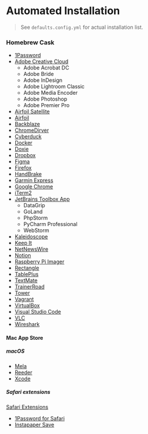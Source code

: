 # Automated Installation

> See `defaults.config.yml` for actual installation list.

### Homebrew Cask
* [1Password](https://agilebits.com/downloads)
* [Adobe Creative Cloud](http://www.adobe.com/creativecloud/desktop-app.html)
  * Adobe Acrobat DC
  * Adobe Bride
  * Adobe InDesign
  * Adobe Lightroom Classic
  * Adobe Media Encoder
  * Adobe Photoshop
  * Adobe Premier Pro
* [Airfoil Satellite](https://rogueamoeba.com/airfoil/satellite/mac/)
* [Airfoil](https://rogueamoeba.com/airfoil/mac/)
* [Backblaze](https://www.backblaze.com/mac/install_backblaze.dmg)
* [ChromeDirver](https://chromedriver.chromium.org/downloads)
* [Cyberduck](https://cyberduck.io/download)
* [Docker](https://store.docker.com/editions/community/docker-ce-desktop-mac)
* [Doxie](https://help.getdoxie.com/doxiepro/software/download/)
* [Dropbox](https://www.dropbox.com/downloading?src=index)
* [Figma](https://www.figma.com/download/desktop/mac)
* [Firefox](http://www.mozilla.org/en-US/firefox/all/)
* [HandBrake](https://handbrake.fr/rotation.php?file=HandBrake-1.6.1.dmg)
* [Garmin Express](https://www.garmin.com/en-US/software/express)
* [Google Chrome](https://www.google.com/intl/en/chrome/browser/)
* [iTerm2](https://www.iterm2.com/)
* [JetBrains Toolbox App](https://www.jetbrains.com/toolbox/app/)
  * DataGrip
  * GoLand
  * PhpStorm
  * PyCharm Professional
  * WebStorm
* [Kaleidoscope](https://www.kaleidoscopeapp.com)
* [Keep It](http://reinventedsoftware.com/keepit/downloads/)
* [NetNewsWire](http://netnewswireapp.com/mac/)
* [Notion](https://www.notion.so/desktop)
* [Raspberry Pi Imager](https://downloads.raspberrypi.org/imager/imager_latest.dmg)
* [Rectangle](https://rectangleapp.com)
* [TablePlus](https://tableplus.com/release/osx/tableplus_latest)
* [TextMate](http://macromates.com/download)
* [TrainerRoad](https://reinventedsoftware.com/keepit/)
* [Tower](https://www.git-tower.com/mac/)
* [Vagrant](https://www.vagrantup.com/downloads.html)
* [VirtualBox](https://www.virtualbox.org/wiki/Downloads)
* [Visual Studio Code](https://code.visualstudio.com)
* [VLC](https://www.videolan.org/vlc/download-macosx.html)
* [Wireshark](https://www.wireshark.org/download.html)

#### Mac App Store
##### macOS
* [Mela](https://apps.apple.com/us/app/mela-recipe-manager/id1568924476?mt=12)
* [Reeder](https://apps.apple.com/us/app/reeder-4/id1449412482?mt=12)
* [Xcode](https://itunes.apple.com/us/app/xcode/id497799835?ls=1&mt=12)

##### Safari extensions
[Safari Extensions](https://safari-extensions.apple.com)
* [1Password for Safari](https://apps.apple.com/us/app/1password-for-safari/id1569813296?mt=12)
* [Instapaper Save](https://apps.apple.com/us/app/instapaper-save/id1481302432?mt=12)
